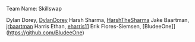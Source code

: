 Team Name: Skillswap

Dylan Dorey, [DylanDorey](https://github.com/DylanDorey)
Harsh Sharma, [HarshTheSharma](https://github.com/HarshTheSharma)
Jake Baartman, [jrbaartman](https://github.com/jrbaartman)
Harris Ethan, [eharris11](https://github.com/eharris11)
Erik Flores-Siemsen, [BludeeOne]](https://github.com/BludeeOne)
